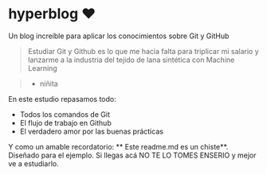 # hyperblog ❤
Un blog increíble para aplicar los conocimientos sobre Git y GitHub 
> Estudiar Git y Github  es lo que me hacia falta para triplicar mi salario y lanzarme a la industria del tejido de lana sintética con Machine Learning

> - niñita

En este estudio repasamos todo:
* Todos los comandos de Git
* El flujo de trabajo en Github
* El verdadero amor por las buenas prácticas

Y como un amable recordatorio: ** Este readme.md es un chiste**. Diseñado para el ejemplo. Si llegas acá NO TE LO TOMES ENSERIO y mejor ve a estudiarlo.